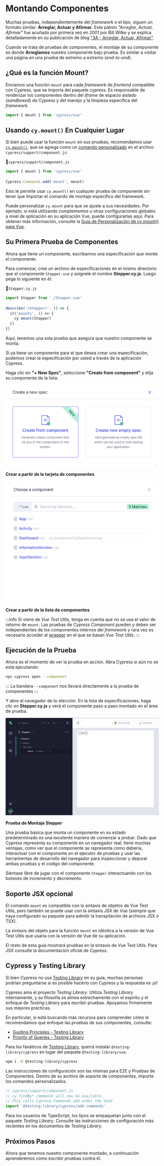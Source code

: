 # Montando Componentes

Muchas pruebas, independientemente del _framework_ o el tipo, siguen un formato similar: **Arreglar, Actuar y Afirmar**. Este patrón _"Arreglar, Actuar, Afirmar"_ fue acuñado por primera vez en 2001 por Bill Wilke y se explica detalladamente en su publicación de blog ["3A - Arreglar, Actuar, Afirmar"](https://xp123.com/articles/3a-arrange-act-assert/).

Cuando se trata de pruebas de componentes, el montaje de su componente es donde **Arreglamos** nuestro componente bajo prueba. Es similar a visitar una página en una prueba de extremo a extremo (_end-to-end_).

## ¿Qué es la función Mount?

Enviamos una función `mount` para cada _framework_ de _frontend_ compatible con Cypress, que se importa del paquete cypress. Es responsable de renderizar los componentes dentro del _iframe_ de espacio aislado (_sandboxed_) de Cypress y del manejo y la limpieza específica del _framework_.

```js
import { mount } from 'cypress/vue'
```

## Usando `cy.mount()` En Cualquier Lugar

Si bien puede usar la función `mount` en sus pruebas, recomendamos usar [`cy.mount()`](https://docs.cypress.io/api/commands/mount), que se agrega como un [comando personalizado](https://docs.cypress.io/api/cypress-api/custom-commands) en el archivo `cypress/support/component.js`:

📃`cypress/support/component.js`
```js
import { mount } from 'cypress/vue'

Cypress.Commands.add('mount', mount)
```

Esto le permite usar `cy.mount()` en cualquier prueba de componente sin tener que importar el comando de montaje específico del framework.

Puede personalizar `cy.mount` para que se ajuste a sus necesidades. Por ejemplo, si está utilizando complementos u otras configuraciones globales a nivel de aplicación en su aplicación Vue, puede configurarlas aquí. Para obtener más información, consulte la [Guía de Personalización de cy.mount() para Vue](https://docs.cypress.io/guides/component-testing/custom-mount-vue).

## Su Primera Prueba de Componentes

Ahora que tiene un componente, escribamos una especificación que monte el componente.

Para comenzar, cree un archivo de especificaciones en el mismo directorio que el componente `Stepper.vue` y asígnele el nombre **Stepper.cy.js**. Luego pega lo siguiente en él:

📃`Stepper.cy.js`
```js
import Stepper from './Stepper.vue'

describe('<Stepper>', () => {
  it('mounts', () => {
    cy.mount(Stepper)
  })
})
```

Aquí, tenemos una sola prueba que asegura que nuestro componente se monta.

Si ya tiene un componente para el que desea crear una especificación, podemos crear la especificación por usted a través de la aplicación Cypress.

Haga clic en **"+ New Spec"**, seleccione **"Create from component"** y elija su componente de la lista.

![mouting-components](./img/mouting-components1.png)

**Crear a partir de la tarjeta de componentes**

![mouting-components](./img/mouting-components2.png)

**Crear a partir de la lista de componentes**

:::info
Si viene de _Vue Test Utils_, tenga en cuenta que no se usa el valor de retorno de `mount`. Las pruebas de _Cypress Component_ pueden y deben ser independientes de los componentes internos del _framework_ y rara vez es necesario acceder al [wrapper](https://test-utils.vuejs.org/api/#wrapper-methods) en el que se basan _Vue Test Utils_.
:::

## Ejecución de la Prueba

Ahora es el momento de ver la prueba en acción. Abra Cypress si aún no se está ejecutando:

```bash
npx cypress open --component
```

:::
La bandera `--component` nos llevará directamente a la prueba de componentes
:::

Y abre el navegador de tu elección. En la lista de especificaciones, haga clic en **Stepper.cy.js** y verá el componente paso a paso montado en el área de prueba.

![mouting-components](./img/mouting-components3.png)

**Prueba de Montaje Stepper**

Una prueba básica que monta un componente en su estado predeterminado es una excelente manera de comenzar a probar. Dado que Cypress representa su componente en un navegador real, tiene muchas ventajas, como ver que el componente se representa como debería, interactuar con el componente en el ejecutor de pruebas y usar las herramientas de desarrollo del navegador para inspeccionar y depurar ambas pruebas y el código del componente.

Siéntase libre de jugar con el componente `Stepper` interactuando con los botones de incremento y decremento.

## Soporte JSX opcional

El comando `mount` es compatible con la sintaxis de objetos de Vue Test Utils, pero también se puede usar con la sintaxis JSX de Vue (siempre que haya configurado su paquete para admitir la transpilación de archivos JSX o TSX).

La sintaxis del objeto para la función `mount` es idéntica a la versión de Vue Test Utils que usaría con la versión de Vue de su aplicación.

El resto de esta guía mostrará pruebas en la sintaxis de Vue Test Utils. Para JSX consulte la documentación oficial de Cypress.

## Cypress y Testing Library

Si bien Cypress no usa [Testing Library](https://testing-library.com/) en su guía, muchas personas podrían preguntarse si es posible hacerlo con Cypress y la respuesta es ¡sí!

Cypress ama el proyecto _Testing Library_. Utiliza _Testing Library_ internamente, y su filosofía se alinea estrechamente con el espíritu y el enfoque de _Testing Library_ para escribir pruebas. Apoyamos firmemente sus mejores prácticas.

En particular, si está buscando más recursos para comprender cómo le recomendamos que enfoque las pruebas de sus componentes, consulte:

- [Guiding Principles - Testing Library](https://testing-library.com/docs/guiding-principles/)
- [Priority of Queries - Testing Library](https://testing-library.com/docs/queries/about/#priority)

Para los fanáticos de [Testing Library](https://testing-library.com/docs/cypress-testing-library/intro/), querrá instalar `@testing-library/cypress` en lugar del paquete `@testing-library/vue`.

```bash
npm i -D @testing-library/cypress
```

Las instrucciones de configuración son las mismas para E2E y Pruebas de Componentes. Dentro de su archivo de soporte de componentes, importe los comandos personalizados.

```js
// cypress/support/component.js
// cy.findBy* commands will now be available.
// This calls Cypress.Commands.add under the hood
import '@testing-library/cypress/add-commands'
```

Para los usuarios de TypeScript, los tipos se empaquetan junto con el paquete _Testing Library_. Consulte las instrucciones de configuración más recientes en los documentos de _Testing Library_.

## Próximos Pasos

Ahora que tenemos nuestro componente montado, a continuación aprenderemos cómo escribir pruebas contra él.
